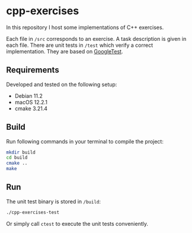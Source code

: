 # cpp-exercises

In this repository I host some implementations of C++ exercises.

Each file in `/src` corresponds to an exercise. A task description is given in each file. There are unit tests in `/test` which verify a correct implementation. They are based on [GoogleTest](<https://github.com/google/googletest>).

## Requirements

Developed and tested on the following setup:

- Debian 11.2
- macOS 12.2.1
- cmake 3.21.4

## Build

Run following commands in your terminal to compile the project:

```bash
mkdir build
cd build
cmake ..
make
```

## Run

The unit test binary is stored in `/build`:

```bash
./cpp-exercises-test
```

Or simply call `ctest` to execute the unit tests conveniently.
